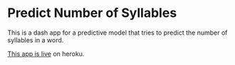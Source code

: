 # Predict Number of Syllables

This is a dash app for a predictive model that tries to predict the number of syllables in a word.

[This app is live](https://syllables.herokuapp.com) on heroku.
